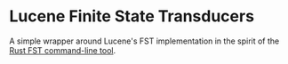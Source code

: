 
# Lucene Finite State Transducers

A simple wrapper around Lucene's FST implementation in the spirit of the [Rust FST command-line tool][rust-fst].

[rust-fst]: http://blog.burntsushi.net/transducers/

